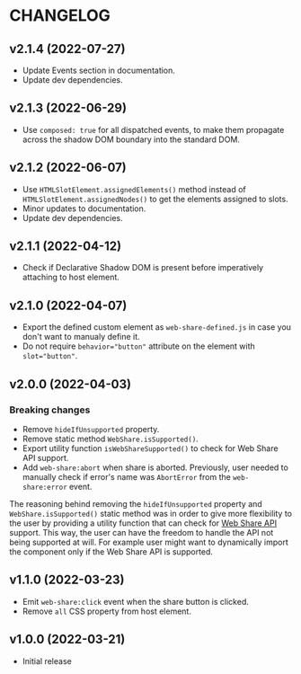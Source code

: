 # CHANGELOG

## v2.1.4 (2022-07-27)

- Update Events section in documentation.
- Update dev dependencies.

## v2.1.3 (2022-06-29)

- Use `composed: true` for all dispatched events, to make them propagate across the shadow DOM boundary into the standard DOM.

## v2.1.2 (2022-06-07)

- Use `HTMLSlotElement.assignedElements()` method instead of `HTMLSlotElement.assignedNodes()` to get the elements assigned to slots.
- Minor updates to documentation.
- Update dev dependencies.

## v2.1.1 (2022-04-12)

- Check if Declarative Shadow DOM is present before imperatively attaching to host element.

## v2.1.0 (2022-04-07)

- Export the defined custom element as `web-share-defined.js` in case you don't want to manualy define it.
- Do not require `behavior="button"` attribute on the element with `slot="button"`.

## v2.0.0 (2022-04-03)

### Breaking changes

- Remove `hideIfUnsupported` property.
- Remove static method `WebShare.isSupported()`.
- Export utility function `isWebShareSupported()` to check for Web Share API support.
- Add `web-share:abort` when share is aborted. Previously, user needed to manually check if error's name was `AbortError` from the `web-share:error` event.

The reasoning behind removing the `hideIfUnsupported` property and `WebShare.isSupported()` static method was in order to give more flexibility to the user by providing a utility function that can check for [Web Share API](https://developer.mozilla.org/en-US/docs/Web/API/Navigator/share) support. This way, the user can have the freedom to handle the API not being supported at will. For example user might want to dynamically import the component only if the Web Share API is supported.

## v1.1.0 (2022-03-23)

- Emit `web-share:click` event when the share button is clicked.
- Remove `all` CSS property from host element.

## v1.0.0 (2022-03-21)

- Initial release

